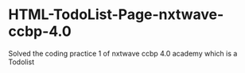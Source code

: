 # HTML-TodoList-Page-nxtwave-ccbp-4.0
Solved the coding practice 1 of nxtwave ccbp 4.0 academy which is a Todolist
